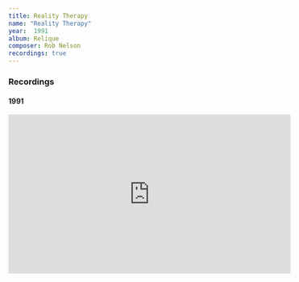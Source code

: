```yaml
---
title: Reality Therapy
name: "Reality Therapy"
year:  1991
album: Relique
composer: Rob Nelson
recordings: true
---
```


<h3>Recordings</h3>

<h4>1991</h4>
<iframe width="560" height="315" src="https://www.youtube.com/embed/TWc7dEL22_E" frameborder="0" allow="accelerometer; autoplay; encrypted-media; gyroscope; picture-in-picture" allowfullscreen></iframe>
